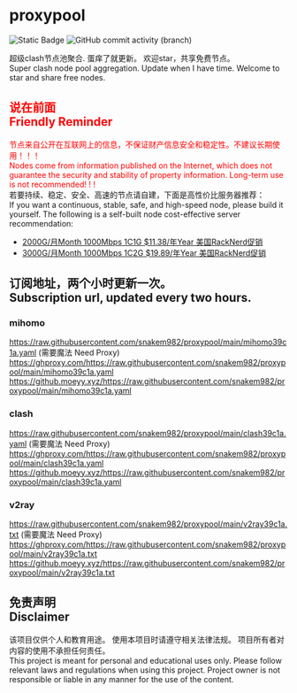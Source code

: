 # proxypool

![Static Badge](https://img.shields.io/badge/ss|ssr|vmess|vless|trojan-free-orange)
![GitHub commit activity (branch)](https://img.shields.io/github/commit-activity/w/snakem982/proxypool?color=DC52FC)


超级clash节点池聚合.
蛋痒了就更新。
欢迎star，共享免费节点。
<br/>
Super clash node pool aggregation.
Update when I have time.
Welcome to star and share free nodes.

## <font color="red">说在前面<br/>Friendly Reminder</font>
<font color="red">节点来自公开在互联网上的信息，不保证财产信息安全和稳定性。不建议长期使用！！！<br/>
Nodes come from information published on the Internet,
which does not guarantee the security and stability of property information.
Long-term use is not recommended! ! !</font><br/>
若要持续、稳定、安全、高速的节点请自建，下面是高性价比服务器推荐：<br/>
If you want a continuous, stable, safe, and high-speed node, please build it yourself.
The following is a self-built node cost-effective server recommendation:
- [2000G/月Month 1000Mbps 1C1G $11.38/年Year 美国RackNerd促销](https://my.racknerd.com/aff.php?aff=8613 "美国RackNerd")
- [3000G/月Month 1000Mbps 1C2G $19.89/年Year 美国RackNerd促销](https://my.racknerd.com/aff.php?aff=8613 "美国RackNerd")

## 订阅地址，两个小时更新一次。<br/>Subscription url, updated every two hours.
### mihomo
https://raw.githubusercontent.com/snakem982/proxypool/main/mihomo39c1a.yaml  (需要魔法 Need Proxy)
https://ghproxy.com/https://raw.githubusercontent.com/snakem982/proxypool/main/mihomo39c1a.yaml
https://github.moeyy.xyz/https://raw.githubusercontent.com/snakem982/proxypool/main/mihomo39c1a.yaml
### clash
https://raw.githubusercontent.com/snakem982/proxypool/main/clash39c1a.yaml  (需要魔法 Need Proxy)
https://ghproxy.com/https://raw.githubusercontent.com/snakem982/proxypool/main/clash39c1a.yaml
https://github.moeyy.xyz/https://raw.githubusercontent.com/snakem982/proxypool/main/clash39c1a.yaml
### v2ray
https://raw.githubusercontent.com/snakem982/proxypool/main/v2ray39c1a.txt  (需要魔法 Need Proxy)
https://ghproxy.com/https://raw.githubusercontent.com/snakem982/proxypool/main/v2ray39c1a.txt
https://github.moeyy.xyz/https://raw.githubusercontent.com/snakem982/proxypool/main/v2ray39c1a.txt


## 免责声明 <br/>Disclaimer
该项目仅供个人和教育用途。
使用本项目时请遵守相关法律法规。
项目所有者对内容的使用不承担任何责任。
<br/>
This project is meant for personal and educational uses only.
Please follow relevant laws and regulations when using this project.
Project owner is not responsible or liable in any manner for the use of the content.
